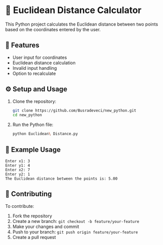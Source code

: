 # 📐 Euclidean Distance Calculator

This Python project calculates the Euclidean distance between two points based on the coordinates entered by the user.

## 🚀 Features

- User input for coordinates
- Euclidean distance calculation
- Invalid input handling
- Option to recalculate

## ⚙️ Setup and Usage

1. Clone the repository:

    ```bash
    git clone https://github.com/Busradeveci/new_python.git
    cd new_python
    ```

2. Run the Python file:

    ```bash
    python Euclidean\ Distance.py
    ```

## 🧪 Example Usage

```plaintext
Enter x1: 3
Enter y1: 4
Enter x2: 7
Enter y2: 1
The Euclidean distance between the points is: 5.00
```

## 🤝 Contributing

To contribute:
1. Fork the repository
2. Create a new branch: `git checkout -b feature/your-feature`
3. Make your changes and commit
4. Push to your branch: `git push origin feature/your-feature`
5. Create a pull request
